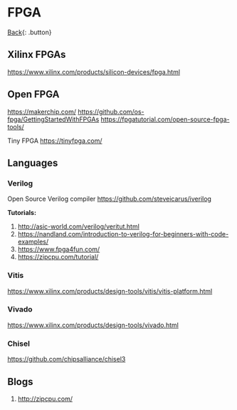 # FPGA

[Back](./digital-design.md){: .button}

## Xilinx FPGAs

https://www.xilinx.com/products/silicon-devices/fpga.html

## Open FPGA

https://makerchip.com/
https://github.com/os-fpga/GettingStartedWithFPGAs
https://fpgatutorial.com/open-source-fpga-tools/

Tiny FPGA https://tinyfpga.com/

## Languages

### Verilog

Open Source Verilog compiler https://github.com/steveicarus/iverilog

**Tutorials:**

1. http://asic-world.com/verilog/veritut.html
2. https://nandland.com/introduction-to-verilog-for-beginners-with-code-examples/
3. https://www.fpga4fun.com/
4. https://zipcpu.com/tutorial/

### Vitis

https://www.xilinx.com/products/design-tools/vitis/vitis-platform.html

### Vivado

https://www.xilinx.com/products/design-tools/vivado.html

### Chisel

https://github.com/chipsalliance/chisel3

## Blogs

1. http://zipcpu.com/
